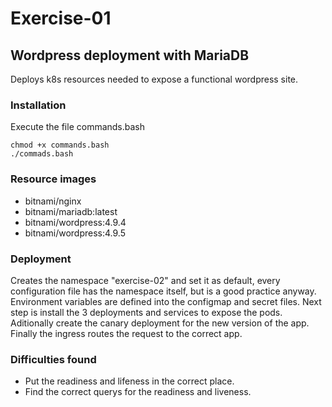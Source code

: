 # Exercise-01

## Wordpress deployment with MariaDB

Deploys k8s resources needed to expose a functional wordpress site.

### Installation

Execute the file commands.bash
```
chmod +x commands.bash
./commads.bash
```
### Resource images

 - bitnami/nginx
 - bitnami/mariadb:latest
 - bitnami/wordpress:4.9.4
 - bitnami/wordpress:4.9.5

### Deployment

Creates the namespace "exercise-02" and set it as default, every configuration file has the namespace itself, but is a good practice anyway.
Environment variables are defined into the configmap and secret files.
Next step is install the 3 deployments and services to expose the pods.
Aditionally create the canary deployment for the new version of the app.
Finally the ingress routes the request to the correct app.

### Difficulties found

 - Put the readiness and lifeness in the correct place.
 - Find the correct querys for the readiness and liveness.